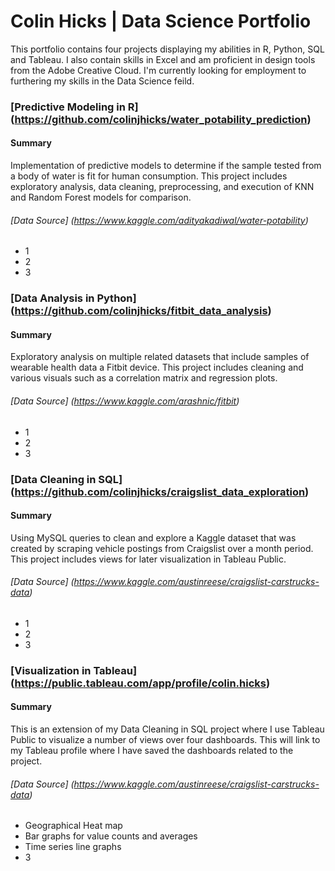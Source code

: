 # Colin Hicks | Data Science Portfolio

This portfolio contains four projects displaying my abilities in R, Python, SQL and  Tableau. I also contain skills in Excel and am proficient in design tools from the Adobe Creative Cloud. I'm currently looking for employment to furthering my skills in the Data Science feild.

### [Predictive Modeling in R] (https://github.com/colinjhicks/water_potability_prediction)

#### Summary

Implementation of predictive models to determine if the sample tested from a body of water is fit for human consumption. This project includes exploratory analysis, data cleaning, preprocessing, and execution of KNN and Random Forest models for comparison.

###### [Data Source] (https://www.kaggle.com/adityakadiwal/water-potability)

* 1
* 2
* 3

### [Data Analysis in Python] (https://github.com/colinjhicks/fitbit_data_analysis)

#### Summary

Exploratory analysis on multiple related datasets that include samples of wearable health data a Fitbit device. This project includes cleaning and various visuals such as a correlation matrix and regression plots.

###### [Data Source] (https://www.kaggle.com/arashnic/fitbit)

* 1
* 2
* 3


### [Data Cleaning in SQL] (https://github.com/colinjhicks/craigslist_data_exploration)

#### Summary

Using MySQL queries to clean and explore a Kaggle dataset that was created by scraping vehicle postings from Craigslist over a month period. This project includes views for later visualization in Tableau Public.

###### [Data Source] (https://www.kaggle.com/austinreese/craigslist-carstrucks-data)

* 1
* 2
* 3

### [Visualization in Tableau] (https://public.tableau.com/app/profile/colin.hicks)

#### Summary

This is an extension of my Data Cleaning in SQL project where I use Tableau Public to visualize a number of views over four dashboards. This will link to my Tableau profile where I have saved the dashboards related to the project.

###### [Data Source] (https://www.kaggle.com/austinreese/craigslist-carstrucks-data)

* Geographical Heat map
* Bar graphs for value counts and averages
* Time series line graphs
* 3
